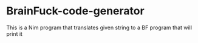 # BrainFuck-code-generator
This is a Nim program that translates given string to a BF program that will print it
